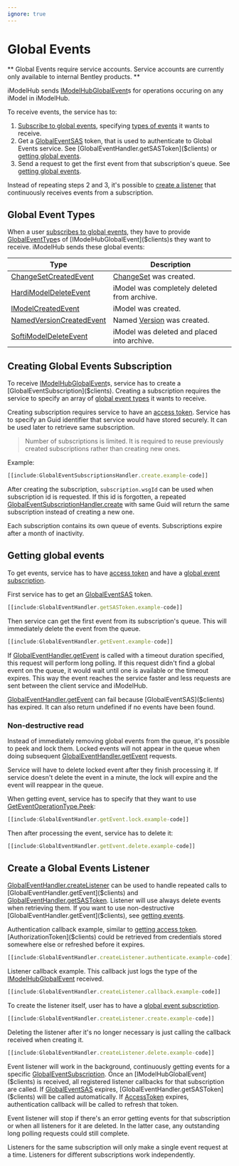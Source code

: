 ```yaml
---
ignore: true
---
```


# Global Events
** Global Events require service accounts. Service accounts are currently only available to internal Bentley products. **

iModelHub sends [IModelHubGlobalEvent]($clients)s for operations occuring on any iModel in iModelHub.

To receive events, the service has to:
1. [Subscribe to global events](#creating-global-events-subscription), specifying [types of events](#global-event-types) it wants to receive.
1. Get a [GlobalEventSAS]($clients) token, that is used to authenticate to Global Events service. See [GlobalEventHandler.getSASToken]($clients) or [getting global events](#getting-global-events).
1. Send a request to get the first event from that subscription's queue. See [getting global events](#getting-global-events).

Instead of repeating steps 2 and 3, it's possible to [create a listener](#create-a-global-events-listener) that continuously receives events from a subscription.

## Global Event Types
When a user [subscribes to global events](#creating-global-events-subscription), they have to provide [GlobalEventType]($clients)s of [IModelHubGlobalEvent]($clients)s they want to receive. iModelHub sends these global events:

| Type | Description |
|---|---|
| [ChangeSetCreatedEvent]($clients) | [ChangeSet]($clients) was created. |
| [HardiModelDeleteEvent]($clients) | iModel was completely deleted from archive. |
| [IModelCreatedEvent]($clients) | iModel was created. |
| [NamedVersionCreatedEvent]($clients) | Named [Version]($clients) was created. |
| [SoftiModelDeleteEvent]($clients) | iModel was deleted and placed into archive. |

## Creating Global Events Subscription
To receive [IModelHubGlobalEvent]($clients)s, service has to create a [GlobalEventSubscription]($clients). Creating a subscription requires the service to specify an array of [global event types](#global-event-types) it wants to receive.

Creating subscription requires service to have an [access token]($docs/learning/common/AccessToken.md). Service has to specify an Guid identifier that service would have stored securely. It can be used later to retrieve same subscription.

> Number of subscriptions is limited. It is required to reuse previously created subscriptions rather than creating new ones.

Example:
```ts
[[include:GlobalEventSubscriptionsHandler.create.example-code]]
```

After creating the subscription, ``subscription.wsgId`` can be used when subscription id is requested. If this id is forgotten, a repeated [GlobalEventSubscriptionHandler.create]($clients) with same Guid will return the same subscription instead of creating a new one.

Each subscription contains its own queue of events. Subscriptions expire after a month of inactivity.

## Getting global events
To get events, service has to have [access token]($docs/learning/common/AccessToken.md) and have a [global event subscription](#creating-global-events-subscription).

First service has to get an [GlobalEventSAS]($clients) token.
```ts
[[include:GlobalEventHandler.getSASToken.example-code]]
```

Then service can get the first event from its subscription's queue. This will immediately delete the event from the queue.
```ts
[[include:GlobalEventHandler.getEvent.example-code]]
```

If [GlobalEventHandler.getEvent]($clients) is called with a timeout duration specified, this request will perform long polling. If this request didn't find a global event on the queue, it would wait until one is available or the timeout expires. This way the event reaches the service faster and less requests are sent between the client service and iModelHub.

[GlobalEventHandler.getEvent]($clients) can fail because [GlobalEventSAS]($clients) has expired. It can also return undefined if no events have been found.

### Non-destructive read
Instead of immediately removing global events from the queue, it's possible to peek and lock them. Locked events will not appear in the queue when doing subsequent [GlobalEventHandler.getEvent]($clients) requests.

Service will have to delete locked event after they finish processing it. If service doesn't delete the event in a minute, the lock will expire and the event will reappear in the queue.

When getting event, service has to specify that they want to use [GetEventOperationType.Peek]($clients):
```ts
[[include:GlobalEventHandler.getEvent.lock.example-code]]
```

Then after processing the event, service has to delete it:
```ts
[[include:GlobalEventHandler.getEvent.delete.example-code]]
```

## Create a Global Events Listener
[GlobalEventHandler.createListener]($clients) can be used to handle repeated calls to [GlobalEventHandler.getEvent]($clients) and [GlobalEventHandler.getSASToken]($clients). Listener will use always delete events when retrieving them. If you want to use non-destructive [GlobalEventHandler.getEvent]($clients), see [getting events](#getting-global-events).

Authentication callback example, similar to [getting access token]($docs/learning/common/AccessToken.md). [AuthorizationToken]($clients) could be retrieved from credentials stored somewhere else or refreshed before it expires.
```ts
[[include:GlobalEventHandler.createListener.authenticate.example-code]]
```

Listener callback example. This callback just logs the type of the [IModelHubGlobalEvent]($clients) received.
```ts
[[include:GlobalEventHandler.createListener.callback.example-code]]
```

To create the listener itself, user has to have a [global event subscription](#creating-global-events-subscription).
```ts
[[include:GlobalEventHandler.createListener.create.example-code]]
```

Deleting the listener after it's no longer necessary is just calling the callback received when creating it.
```ts
[[include:GlobalEventHandler.createListener.delete.example-code]]
```

Event listener will work in the background, continuously getting events for a specific [GlobalEventSubscription]($clients). Once an [IModelHubGlobalEvent]($clients) is received, all registered listener callbacks for that subscription are called. If [GlobalEventSAS]($clients) expires, [GlobalEventHandler.getSASToken]($clients) will be called automatically. If [AccessToken]($clients) expires, authentication callback will be called to refresh that token.

Event listener will stop if there's an error getting events for that subscription or when all listeners for it are deleted. In the latter case, any outstanding long polling requests could still complete.

Listeners for the same subscription will only make a single event request at a time. Listeners for different subscriptions work independently.
